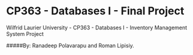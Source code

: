 CP363 - Databases I - Final Project
==================

Wilfrid Laurier University - CP363 - Databases I - Inventory Management System Project

#####By: Ranadeep Polavarapu and Roman Lipisiy.
